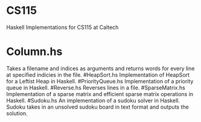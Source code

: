 # CS115
Haskell Implementations for CS115 at Caltech

# Column.hs
Takes a filename and indices as arguments and returns words for every line at specified indicies in the file.
#HeapSort.hs
Implementation of HeapSort for a Leftist Heap in Haskell.
#PriorityQueue.hs
Implementation of a priority queue in Haskell.
#Reverse.hs
Reverses lines in a file.
#SparseMatrix.hs
Implementation of a sparse matrix and efficient sparse matrix operations in Haskell.
#Sudoku.hs
An implementation of a sudoku solver in Haskell. Sudoku takes in an unsolved sudoku board in text format and outputs the solution.
